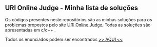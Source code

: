## URI Online Judge - Minha lista de soluções

Os códigos presentes neste repositórios são as minhas soluções para os problemas propostos pelo site <a href="https://www.urionlinejudge.com.br">URI Online Judge</a>. Todas as soluções são apresentadas em c/c++ .

Todos os enunciados podem ser encontrados <a href="https://www.urionlinejudge.com.br/judge/pt/search">>> AQUI <<</a> 



